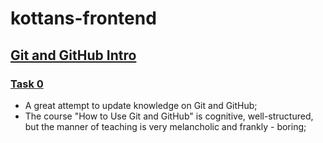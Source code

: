 # kottans-frontend
## [Git and GitHub Intro](https://github.com/kottans/frontend/blob/master/tasks/git-intro.md)
###  [Task 0](https://github.com/AlexPoliakov/kottans-frontend/blob/develop/task_0/task_0.md)
- A great attempt to update knowledge on Git and GitHub;
- The course "How to Use Git and GitHub" is cognitive, well-structured, but the manner of teaching is very melancholic and frankly - boring;
